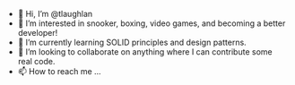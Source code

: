 - 👋 Hi, I’m @tlaughlan
- 👀 I’m interested in snooker, boxing, video games, and becoming a better developer!
- 🌱 I’m currently learning SOLID principles and design patterns.
- 💞️ I’m looking to collaborate on anything where I can contribute some real code.
- 📫 How to reach me ...

<!---
tlaughlan/tlaughlan is a ✨ special ✨ repository because its `README.md` (this file) appears on your GitHub profile.
You can click the Preview link to take a look at your changes.
--->
